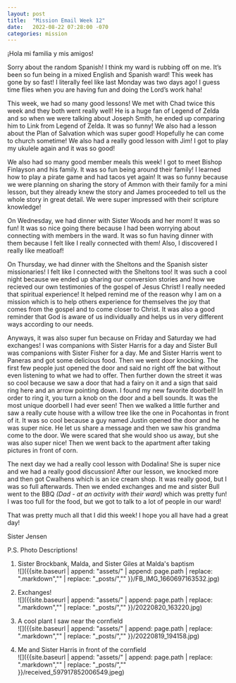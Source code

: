 ```yaml
---
layout: post
title:  "Mission Email Week 12"
date:   2022-08-22 07:28:00 -070
categories: mission
---
```

¡Hola mi familia y mis amigos!

Sorry about the random Spanish! I think my ward is rubbing off on me. It’s been so fun being in a mixed English and Spanish ward! This week has gone by so fast! I literally feel like last Monday was two days ago! I guess time flies when you are having fun and doing the Lord’s work haha!

This week, we had so many good lessons! We met with Chad twice this week and they both went really well! He is a huge fan of Legend of Zelda and so when we were talking about Joseph Smith, he ended up comparing him to Link from Legend of Zelda. It was so funny! We also had a lesson about the Plan of Salvation which was super good! Hopefully he can come to church sometime! We also had a really good lesson with Jim! I got to play my ukulele again and it was so good!

We also had so many good member meals this week! I got to meet Bishop Finlayson and his family. It was so fun being around their family! I learned how to play a pirate game and had tacos yet again! It was so funny because we were planning on sharing the story of Ammon with their family for a mini lesson, but they already knew the story and James proceeded to tell us the whole story in great detail. We were super impressed with their scripture knowledge!

On Wednesday, we had dinner with Sister Woods and her mom! It was so fun! It was so nice going there because I had been worrying about connecting with members in the ward. It was so fun having dinner with them because I felt like I really connected with them! Also, I discovered I really like meatloaf!

On Thursday, we had dinner with the Sheltons and the Spanish sister missionaries! I felt like I connected with the Sheltons too! It was such a cool night because we ended up sharing our conversion stories and how we recieved our own testimonies of the gospel of Jesus Christ! I really needed that spiritual experience! It helped remind me of the reason why I am on a mission which is to help others experience for themselves the joy that comes from the gospel and to come closer to Christ. It was also a good reminder that God is aware of us individually and helps us in very different ways according to our needs.

Anyways, it was also super fun because on Friday and Saturday we had exchanges! I was companions with Sister Harris for a day and Sister Bull was companions with Sister Fisher for a day. Me and Sister Harris went to Paneras and got some delicious food. Then we went door knocking. The first few people just opened the door and said no right off the bat without even listening to what we had to offer. Then further down the street it was so cool because we saw a door that had a fairy on it and a sign that said ring here and an arrow pointing down. I found my new favorite doorbell! In order to ring it, you turn a knob on the door and a bell sounds. It was the most unique doorbell I had ever seen! Then we walked a little further and saw a really cute house with a willow tree like the one in Pocahontas in front of it. It was so cool because a guy named Justin opened the door and he was super nice. He let us share a message and then we saw his grandma come to the door. We were scared that she would shoo us away, but she was also super nice! Then we went back to the apartment after taking pictures in front of corn.

The next day we had a really cool lesson with Dodalina! She is super nice and we had a really good discussion! After our lesson, we knocked more and then got Cwalhens which is an ice cream shop. It was really good, but I was so full afterwards. Then we ended exchanges and me and sister Bull went to the BBQ <i>(Dad - at an activity with their ward)</i> which was pretty fun! I was too full for the food, but we got to talk to a lot of people in our ward!

That was pretty much all that I did this week! I hope you all have had a great day!

Sister Jensen

P.S. Photo Descriptions!

1. Sister Brockbank, Malda, and Sister Giles at Malda's baptism  
![]({{site.baseurl | append: "assets/" | append:  page.path | replace: ".markdown","" | replace: "_posts/",""  }}/FB_IMG_1660697163532.jpg)

2. Exchanges!   
![]({{site.baseurl | append: "assets/" | append:  page.path | replace: ".markdown","" | replace: "_posts/",""  }}/20220820_163220.jpg)

3. A cool plant I saw near the cornfield  
![]({{site.baseurl | append: "assets/" | append:  page.path | replace: ".markdown","" | replace: "_posts/",""  }}/20220819_194158.jpg)

4. Me and Sister Harris in front of the cornfield  
![]({{site.baseurl | append: "assets/" | append:  page.path | replace: ".markdown","" | replace: "_posts/",""  }}/received_597917852006549.jpeg)
